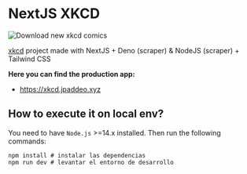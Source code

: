 # NextJS XKCD
![Download new xkcd comics](https://github.com/jpaddeo/nextjs-deno-xkcd/workflows/Download%20new%20xkcd%20commics/badge.svg)

[xkcd](https://xkcd.com) project made with NextJS + Deno (scraper) & NodeJS (scraper) + Tailwind CSS

**Here you can find the production app:**
- https://xkcd.jpaddeo.xyz

## How to execute it on local env?

You need to have `Node.js` >=14.x installed. Then run the following commands:

```
npm install # instalar las dependencias
npm run dev # levantar el entorno de desarrollo
```
